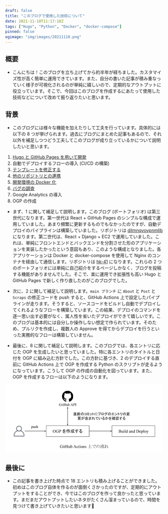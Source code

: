 ```yaml
---
draft: false
title: "このブログで使用した技術について"
date: 2021-11-10T11:17:18Z
tags: ["Hugo", "Python", "Docker", "docker-compose"]
pinned: false
ogimage: "img/images/20211110.png"
---
```


## 概要

- こんにちは！このブログを立ち上げてから約半年が経ちました。カスタマイズ性が高く簡単に運用できています。また、自分の書いた記事が積み重なっていく様子が可視化されるのが単純に嬉しいので、定期的なアウトプットに役立っています。そこで、今回はこのブログを作成するにあたって使用した技術などについて改めて振り返りたいと思います。

## 背景

- このブログには様々な機能を加えたりして工夫を行っています。具体的には以下の 8 つが挙げられます。過去にブログにまとめた記事もあるので、それ以外を補足しつつどう工夫してこのブログが成り立っているかについて説明したいと思います。

1. [Hugo と GitHub Pages を用いて開発](https://hakiwata.jp/post/20210430/)
2. 自動でデプロイするフローの導入 (CI/CD の構築)
3. [テンプレートを修正する](https://hakiwata.jp/post/20210611/)
4. [他のリポジトリとの連携](https://hakiwata.jp/post/20210911/)
5. [開発環境の Docker 化](https://hakiwata.jp/post/20210628/)
6. [バグの調査](https://hakiwata.jp/post/20210624/)
7. Google Analytics の導入
8. OGP の作成

- まず、1 に関して補足して説明します。このブログ (ポートフォリオ) は第三世代になります。第一世代は React + GitHub Pages のシンプルな構成で運用していました。あまり頻繁に更新するものでもなかったのですが、自動デプロイのパイプラインは構築していました。リポジトリは [dilmnqvovpnmlib](https://github.com/dilmnqvovpnmlib/dilmnqvovpnmlib/tree/master) になります。第二世代は、React + Django + EC2 で運用していました。これは、単純にフロントエンドとバックエンドを分割させた形のアプリケーションを実装したかったという意図もあり、このような構成となりました。各アプリケーションは Docker と docker-compose を使用して Nginx のコンテナを経由して通信します。リポジトリは [hk-41](https://github.com/dilmnqvovpnmlib/hk-41) になります。これらの 2 つのポートフォリオには単純に自己紹介をするページしかなく、ブログを投稿する機能がありませんでした。そこで、楽に運用でき拡張性も高い Hugo と GitHub Pages で新しく作り直したのがこのブログでした。

- 次に、2 に関して補足して説明します。`main ブランチ` に `About` と `Post` と `Scraps` の修正コードを push すると、GitHub Actions 上で設定したパイプラインが走ります。そうすると、ソースコードをビルドし自動でデプロイしてくれるようなフローを構築しています。この結果、デプロイのコマンドを逐一思い出す必要がなく、属人性を省いたデプロイができて嬉しいです。このブログは基本的には自分しか操作しない想定で作られています。そのため、プルリクを作成し、複数人の Approve を得てからデプロイを行うといった実務的なフローは構築していません。

- 最後に、8 に関して補足して説明します。このブログでは、各エントリに応じた OGP を生成したいと思っていました。特に各エントリのタイトルと日付を OGP に組み込む方針でした。この方針に基づき、2 のデプロイする直前に GitHub Actions 上で OGP を作成する Python のスクリプトが走るようになっています。こうして OGP の作成の自動化を図っています。また、OGP を作成するフローは以下のようになります。

![create-ogp-image.png](create-ogp-image.png)

## 最後に

- この記事を書き上げた時点で 18 エントリも積み上げることができました。初めはこのブログ自体を作るのが面倒くさかったのですが、定期的にアウトプットをすることができ、今ではこのブログを作って良かったと思っています。まだまだアウトプットしたいネタがたくさん溜まっているので、時間を見つけて書き上げていきたいと思います🤞
